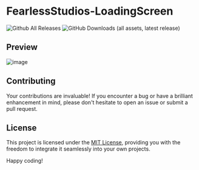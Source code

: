 # FearlessStudios-LoadingScreen

![Github All Releases](https://img.shields.io/github/downloads/FearlessNite345/FS-loadingscreen/total.svg?style=for-the-badge)
![GitHub Downloads (all assets, latest release)](https://img.shields.io/github/downloads/fearlessnite345/fs-loadingscreen/latest/total?style=for-the-badge)

## Preview
![image](https://github.com/FearlessNite345/FearlessStudios-LoadingScreen/assets/110247392/bca2d10b-92a8-4fe1-8071-0b4fd6046943)

## Contributing

Your contributions are invaluable! If you encounter a bug or have a brilliant enhancement in mind, please don't hesitate to open an issue or submit a pull request.

## License

This project is licensed under the [MIT License](LICENSE), providing you with the freedom to integrate it seamlessly into your own projects.

Happy coding!
